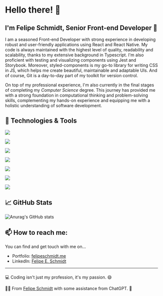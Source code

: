 
# Hello there! 👋

## I'm Felipe Schmidt, Senior Front-end Developer 🚀

I am a seasoned Front-end Developer with strong experience in developing robust and user-friendly applications using React and React Native. My code is always maintained with the highest level of quality, readability and scalability, thanks to my extensive background in Typescript. I'm also proficient with testing and visualizing components using Jest and Storybook. Moreover, styled-components is my go-to library for writing CSS in JS, which helps me create beautiful, maintainable and adaptable UIs. And of course, Git is a day-to-day part of my toolkit for version control.

On top of my professional experience, I'm also currently in the final stages of completing my *Computer Science* degree. This journey has provided me with a strong foundation in computational thinking and problem-solving skills, complementing my hands-on experience and equipping me with a holistic understanding of software development.

## 🔧 Technologies & Tools

![](https://img.shields.io/badge/Code-React-informational?style=flat&logo=react&logoColor=white&color=2bbc8a)

![](https://img.shields.io/badge/Code-React_Native-informational?style=flat&logo=react&logoColor=white&color=2bbc8a)

![](https://img.shields.io/badge/Code-Typescript-informational?style=flat&logo=typescript&logoColor=white&color=2bbc8a)

![](https://img.shields.io/badge/Version_Control-Git-informational?style=flat&logo=git&logoColor=white&color=2bbc8a)

![](https://img.shields.io/badge/Testing-Jest-informational?style=flat&logo=jest&logoColor=white&color=2bbc8a)

![](https://img.shields.io/badge/Tool-Storybook-informational?style=flat&logo=storybook&logoColor=white&color=2bbc8a)

![](https://img.shields.io/badge/Styling-styled_components-informational?style=flat&logo=styled-components&logoColor=white&color=2bbc8a)

## 📈 GitHub Stats

![Anurag's GitHub stats](https://github-readme-stats.vercel.app/api?username=felipeeschmidt&show_icons=true&theme=dark)

<!--
## 🛠️ Projects

Here are some of my recent projects. You can see my dedication and how I utilize various technologies to build efficient, scalable and user-friendly applications.

[![Readme Card](https://github-readme-stats.vercel.app/api/pin/?username=felipeeschmidt&repo=c-compiler-to-js-python&theme=dark)](https://github.com/FelipeESchmidt/c-compiler-to-js-python)
-->

## 📫 How to reach me:

You can find and get touch with me on...

- Portfolio: [felipeschmidt.me]([https://felipeschmidt.me])
- LinkedIn: [Felipe E. Schmidt]([https://www.linkedin.com/in/felipe-ernesto-schmidt])

---
####

💻 Coding isn't just my profession, it's my passion. 😄

🧑🏽 From [Felipe Schmidt]([https://github.com/FelipeESchmidt]) with some assistance from ChatGPT. 🤖


